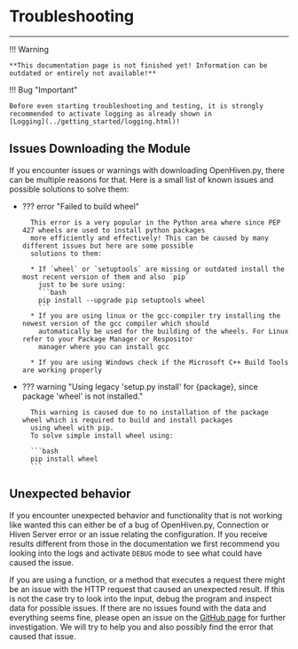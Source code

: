 # Troubleshooting

---

!!! Warning

    **This documentation page is not finished yet! Information can be outdated or entirely not available!**

!!! Bug "Important"

    Before even starting troubleshooting and testing, it is strongly recommended to activate logging as already shown in
    [Logging](../getting_started/logging.html)!

## Issues Downloading the Module

If you encounter issues or warnings with downloading OpenHiven.py, there can be multiple reasons for that.
Here is a small list of known issues and possible solutions to solve them:

- ??? error "Failed to build wheel" 
  
        This error is a very popular in the Python area where since PEP 427 wheels are used to install python packages
        more efficiently and effectively! This can be caused by many different issues but here are some possible 
        solutions to them:
        
        * If `wheel` or `setuptools` are missing or outdated install the most recent version of them and also `pip` 
          just to be sure using:
          ```bash
          pip install --upgrade pip setuptools wheel
          ```
        * If you are using linux or the gcc-compiler try installing the newest version of the gcc compiler which should 
          automatically be used for the building of the wheels. For Linux refer to your Package Manager or Respositor 
          manager where you can install gcc
        
        * If you are using Windows check if the Microsoft C++ Build Tools are working properly

- ??? warning "Using legacy 'setup.py install' for {package}, since package 'wheel' is not installed."

        This warning is caused due to no installation of the package wheel which is required to build and install packages
        using wheel with pip.
        To solve simple install wheel using:
        
        ```bash
        pip install wheel
        ```

## Unexpected behavior

If you encounter unexpected behavior and functionality that is not working like wanted this can either be of a bug of
OpenHiven.py, Connection or Hiven Server error or an issue relating the configuration. If you receive results different 
from those in the documentation we first recommend you looking into the logs and activate `DEBUG` mode to see what could 
have caused the issue. 

If you are using a function, or a method that executes a request there might be an issue with the HTTP request that 
caused an unexpected result. If this is not the case try to look into the input, debug the program and inspect data
for possible issues. If there are no issues found with the data and everything seems fine, please open an issue on
the [GitHub page](https://github.com/FrostbyteSpace/openhiven.py/issues) for further investigation. We will try to help 
you and also possibly find the error that caused that issue.
